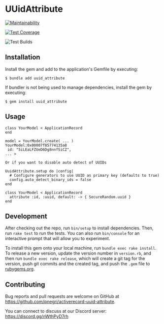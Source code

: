# UUidAttribute

[![Maintainability](https://api.codeclimate.com/v1/badges/54be49d487b928c9bc8f/maintainability)](https://codeclimate.com/github/iugu/uuid_attribute/maintainability)

[![Test Coverage](https://api.codeclimate.com/v1/badges/54be49d487b928c9bc8f/test_coverage)](https://codeclimate.com/github/iugu/uuid_attribute/test_coverage)

![Test Builds](https://github.com/iugu/uuid_attribute/actions/workflows/test.yml/badge.svg)

## Installation

Install the gem and add to the application's Gemfile by executing:

    $ bundle add uuid_attribute

If bundler is not being used to manage dependencies, install the gem by executing:

    $ gem install uuid_attribute

## Usage

```
class YourModel < ApplicationRecord
end

model = YourModel.create( ... )
YourModel:0x00007f85774135a8  
 id: "5iLEaLFZUeD6Dg8nnfSiCZ",
... > 

Or if you want to disable auto detect of UUIDs

UuidAttribute.setup do |config|
  # Configure generators to use UUID as primary key (defaults to true)
  config.auto_detect_binary_ids = false
end

class YourModel < ApplicationRecord
  attribute :id, :uuid, default: -> { SecureRandom.uuid }
end
```

## Development

After checking out the repo, run `bin/setup` to install dependencies. Then, run `rake test` to run the tests. You can also run `bin/console` for an interactive prompt that will allow you to experiment.

To install this gem onto your local machine, run `bundle exec rake install`. To
release a new version, update the version number in `version.rb`, and then run
`bundle exec rake release`, which will create a git tag for the version, push
git commits and the created tag, and push the `.gem` file to
[rubygems.org](https://rubygems.org).

## Contributing

Bug reports and pull requests are welcome on GitHub at
https://github.com/pnegri/activerecord-uuid-attribute.

You can connect to discuss at our Discord server: https://discord.gg/nWthPyD7rh